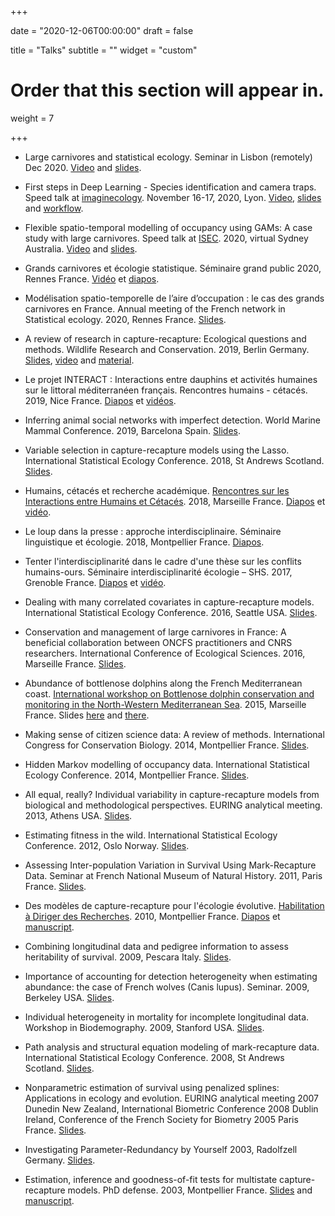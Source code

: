 +++

date = "2020-12-06T00:00:00"
draft = false

title = "Talks"
subtitle = ""
widget = "custom"

# Order that this section will appear in.
weight = 7

+++

* Large carnivores and statistical ecology. Seminar in Lisbon (remotely) Dec 2020. [Video](https://www.youtube.com/watch?v=jM5i7vxLcGM&t=0s) and [slides](https://figshare.com/articles/presentation/Large_carnivores_and_statistical_ecology/13337822/4).

* First steps in Deep Learning - Species identification and camera traps. Speed talk at [imaginecology](https://imaginecology.sciencesconf.org/). November 16-17, 2020, Lyon. [Video](https://www.youtube.com/watch?v=CAbm9S39y5M&t=0s), [slides](https://oliviergimenez.github.io/prezimaginecology/#1) and [workflow](https://github.com/oliviergimenez/DLcamtrap). 

* Flexible spatio-temporal modelling of occupancy using GAMs: A case study with large carnivores. Speed talk at [ISEC](https://www.isec2020.org/). 2020, virtual Sydney Australia. [Video](https://youtu.be/j1f-p7Cc6Qk?t=1) and [slides](https://figshare.com/articles/Flexible_spatio-temporal_modelling_of_occupancy_using_GAMs_A_case_study_with_large_carnivores_/12443249/1). 

* Grands carnivores et écologie statistique. Séminaire grand public 2020, Rennes France. [Vidéo](https://www.youtube.com/watch?v=RHZR-bC-pMQ) et [diapos](https://doi.org/10.6084/m9.figshare.11913771.v3).

* Modélisation spatio-temporelle de l’aire d’occupation : le cas des grands carnivores en France. Annual meeting of the French network in Statistical ecology. 2020, Rennes France. [Slides](https://doi.org/10.6084/m9.figshare.11918226.v2).

* A review of research in capture-recapture: Ecological questions and methods. 
Wildlife Research and Conservation. 2019, Berlin Germany. [Slides](https://doi.org/10.6084/m9.figshare.12102420.v1), [video](https://youtu.be/RJiUIqs15ig?t=1) and [material](https://github.com/oliviergimenez/capture-recapture-review).

* Le projet INTERACT : Interactions entre dauphins et activités humaines sur le littoral méditerranéen français. Rencontres humains - cétacés. 2019, Nice France. [Diapos](https://figshare.com/articles/Le_projet_INTERACT_Interactions_entre_dauphins_et_activit_s_humaines_sur_le_littoral_m_diterran_en_fran_ais/11474244) et [vidéos](https://youtu.be/zbth8sSpeaw?t=1).

* Inferring animal social networks with imperfect detection. 
World Marine Mammal Conference. 2019, Barcelona Spain. [Slides](https://figshare.com/articles/Inferring_animal_social_networks_with_imperfect_detection/11306948/1).

* Variable selection in capture-recapture models using the Lasso. International Statistical Ecology Conference. 2018, St Andrews Scotland. [Slides](https://figshare.com/articles/Variable_selection_in_capture-recapture_models_using_the_Lasso/6725144).

* Humains, cétacés et recherche académique. [Rencontres sur les Interactions entre Humains et Cétacés](https://www.gis3m.org/actu/rencontres-hommes-cetaces-mediterranee-programme-conference). 2018, Marseille France. [Diapos](https://figshare.com/articles/Interactions_humains_et_c_tac_s_recherche_acad_mique/6686816) et [vidéo](https://youtu.be/2bwI2cvm9kU?t=1).

* Le loup dans la presse : approche interdisciplinaire. Séminaire linguistique et écologie. 2018, Montpellier France. [Diapos](https://figshare.com/articles/Le_loup_dans_la_presse_approche_interdisciplinaire/9165239).

* Tenter l'interdisciplinarité dans le cadre d'une thèse sur les conflits humains-ours. Séminaire interdisciplinarité écologie – SHS. 2017, Grenoble France. [Diapos](https://figshare.com/articles/Tenter_l_interdisciplinarit_dans_le_cadre_d_une_th_se_sur_les_conflits_humains-ours/9165176) et [vidéo](https://youtu.be/VwExgy536K4?t=1).

* Dealing with many correlated covariates in capture-recapture models. International Statistical Ecology Conference. 2016, Seattle USA. [Slides](https://figshare.com/articles/GimenezISEC2016_pdf/4833107).

* Conservation and management of large carnivores in France: A beneficial collaboration between ONCFS practitioners and CNRS researchers. International Conference of Ecological Sciences. 2016, Marseille France. [Slides](https://figshare.com/articles/guinotghestem-gimenezsfe2016marseilleweb-161022125305_pdf/4832624).

* Abundance of bottlenose dolphins along the French Mediterranean coast. [International workshop on Bottlenose dolphin conservation and monitoring in the North-Western Mediterranean Sea](https://www.gdegem.org/international-workshop). 2015, Marseille France. Slides [here](https://figshare.com/articles/tursiops_abundance_pdf/4833089) and [there](https://figshare.com/articles/tursiops_workshop_pdf/4833083). 

* Making sense of citizen science data: A review of methods. International Congress for Conservation Biology. 2014, Montpellier France. [Slides](https://figshare.com/articles/GimenezICCB2015MontpellierV4_pptx/4833110).

* Hidden Markov modelling of occupancy data. International Statistical Ecology Conference. 2014, Montpellier France. [Slides](https://figshare.com/articles/hmm_occupancy_pptx/4833092).

* All equal, really? Individual variability in capture-recapture models from biological and methodological perspectives. EURING analytical meeting. 2013, Athens USA. [Slides](https://figshare.com/articles/plenary_euring2013_pptx/4833095).

* Estimating fitness in the wild. International Statistical Ecology Conference. 2012, Oslo Norway. [Slides](https://figshare.com/articles/Estimating_fitness_with_capture-recapture_data/9164753).

* Assessing Inter-population Variation in Survival Using Mark-Recapture Data. Seminar at French National Museum of Natural History. 2011, Paris France. [Slides](https://figshare.com/articles/Assessing_Inter-population_Variation_in_Survival_Using_Mark-Recapture_Data/9165182).

* Des modèles de capture-recapture pour l'écologie évolutive. [Habilitation à Diriger des Recherches](https://en.wikipedia.org/wiki/Habilitation). 2010, Montpellier France. [Diapos](https://figshare.com/articles/HDROGimenez-format3_pdf/4833509) et [manuscript](https://figshare.com/articles/Manuscrit_HDR_Des_mod_les_de_capture-recapture_pour_l_cologie_volutive/9169991). 

* Combining longitudinal data and pedigree information to assess heritability of survival. 2009, Pescara Italy. [Slides](https://figshare.com/articles/Combining_longitudinal_data_and_pedigree_information_to_assess_heritability_of_survival/9165149).

* Importance of accounting for detection heterogeneity when estimating abundance: the case of French wolves (Canis lupus). Seminar. 2009, Berkeley USA. [Slides](https://figshare.com/articles/Importance_of_accounting_for_detection_heterogeneity_when_estimating_abundance_the_case_of_French_wolves_Canis_lupus_/9165212).

* Individual heterogeneity in mortality for incomplete longitudinal data. Workshop in Biodemography. 2009, Stanford USA. [Slides](https://figshare.com/articles/Individual_heterogeneity_in_mortality_for_incomplete_longitudinal_data/9165209).

* Path analysis and structural equation modeling of mark-recapture data. International Statistical Ecology Conference. 2008, St Andrews Scotland. [Slides](https://figshare.com/articles/Path_analysis_and_structural_equation_modeling_of_mark-recapture_data/9165164).

* Nonparametric estimation of survival using penalized splines: Applications in ecology and evolution. EURING analytical meeting 2007 Dunedin New Zealand, International Biometric Conference 2008 Dublin Ireland, Conference of the French Society for Biometry 2005 Paris France. [Slides](https://figshare.com/articles/Nonparametric_estimation_of_survival_using_penalized_splines_Applications_in_ecology_and_evolution/9165194).

* Investigating Parameter-Redundancy by Yourself 2003, Radolfzell Germany. [Slides](https://figshare.com/articles/Investigate_Parameter-Redundancy_by_Yourself/9165200).

* Estimation, inference and goodness-of-fit tests for multistate capture-recapture models. PhD defense. 2003, Montpellier France. [Slides](https://figshare.com/articles/Slides_of_my_PhD_defense_Estimation_inference_and_goodness-of-fit_tests_for_multistate_capture-recapture_models/9169988) and [manuscript](https://figshare.com/articles/My_PhD_manuscript_Estimation_inference_and_goodness-of-fit_tests_for_multistate_capture-recapture_models/9169994). 
